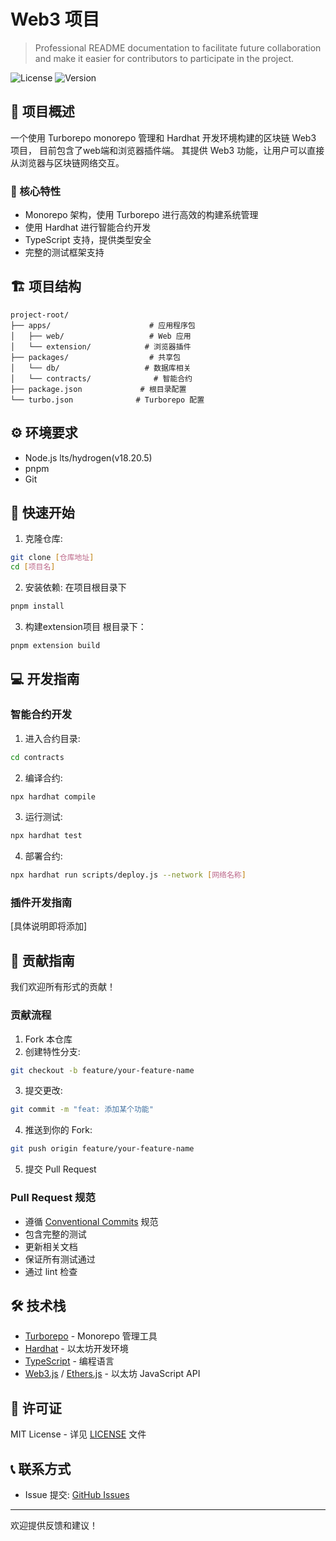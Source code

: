 # Web3 项目

> Professional README documentation to facilitate future collaboration and make it easier for contributors to participate in the project.

![License](https://img.shields.io/badge/license-MIT-blue.svg)
![Version](https://img.shields.io/badge/version-1.0.0-green.svg)

## 📖 项目概述

一个使用 Turborepo monorepo 管理和 Hardhat 开发环境构建的区块链 Web3 项目， 目前包含了web端和浏览器插件端。
其提供 Web3 功能，让用户可以直接从浏览器与区块链网络交互。

### 🔑 核心特性

- Monorepo 架构，使用 Turborepo 进行高效的构建系统管理
- 使用 Hardhat 进行智能合约开发
- TypeScript 支持，提供类型安全
- 完整的测试框架支持

## 🏗️ 项目结构

```
project-root/
├── apps/                      # 应用程序包
│   ├── web/                   # Web 应用
│   └── extension/            # 浏览器插件
├── packages/                  # 共享包
│   └── db/                   # 数据库相关
│   └── contracts/              # 智能合约
├── package.json             # 根目录配置
└── turbo.json              # Turborepo 配置
```

## ⚙️ 环境要求

- Node.js lts/hydrogen(v18.20.5)
- pnpm
- Git

## 🚀 快速开始

1. 克隆仓库:
```bash
git clone [仓库地址]
cd [项目名]
```

2. 安装依赖:
在项目根目录下
```bash
pnpm install
```

3. 构建extension项目
根目录下：
```bash
pnpm extension build
```

## 💻 开发指南

### 智能合约开发

1. 进入合约目录:
```bash
cd contracts
```

2. 编译合约:
```bash
npx hardhat compile
```

3. 运行测试:
```bash
npx hardhat test
```

4. 部署合约:
```bash
npx hardhat run scripts/deploy.js --network [网络名称]
```

### 插件开发指南

[具体说明即将添加]

## 🤝 贡献指南

我们欢迎所有形式的贡献！

### 贡献流程

1. Fork 本仓库
2. 创建特性分支:
```bash
git checkout -b feature/your-feature-name
```

3. 提交更改:
```bash
git commit -m "feat: 添加某个功能"
```

4. 推送到你的 Fork:
```bash
git push origin feature/your-feature-name
```

5. 提交 Pull Request

### Pull Request 规范

- 遵循 [Conventional Commits](https://www.conventionalcommits.org/) 规范
- 包含完整的测试
- 更新相关文档
- 保证所有测试通过
- 通过 lint 检查

## 🛠️ 技术栈

- [Turborepo](https://turbo.build/repo) - Monorepo 管理工具
- [Hardhat](https://hardhat.org/) - 以太坊开发环境
- [TypeScript](https://www.typescriptlang.org/) - 编程语言
- [Web3.js](https://web3js.org/) / [Ethers.js](https://docs.ethers.io/) - 以太坊 JavaScript API

## 📄 许可证

MIT License - 详见 [LICENSE](LICENSE) 文件

## 📞 联系方式

- Issue 提交: [GitHub Issues](https://github.com/username/repo/issues)

---

欢迎提供反馈和建议！